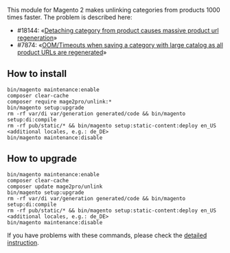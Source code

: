 This module for Magento 2 makes unlinking categories from products 1000 times faster.
The problem is described here:  
- \#18144: «[Detaching category from product causes massive product url regeneration](https://github.com/magento/magento2/issues/18144)»
- \#7874: «[OOM/Timeouts when saving a category with large catalog as all product URLs are regenerated](https://github.com/magento/magento2/issues/7874)»

## How to install
```
bin/magento maintenance:enable
composer clear-cache
composer require mage2pro/unlink:*
bin/magento setup:upgrade
rm -rf var/di var/generation generated/code && bin/magento setup:di:compile
rm -rf pub/static/* && bin/magento setup:static-content:deploy en_US <additional locales, e.g.: de_DE>
bin/magento maintenance:disable
```

## How to upgrade
```
bin/magento maintenance:enable
composer clear-cache
composer update mage2pro/unlink
bin/magento setup:upgrade
rm -rf var/di var/generation generated/code && bin/magento setup:di:compile
rm -rf pub/static/* && bin/magento setup:static-content:deploy en_US <additional locales, e.g.: de_DE>
bin/magento maintenance:disable
```

If you have problems with these commands, please check the [detailed instruction](https://mage2.pro/t/263).